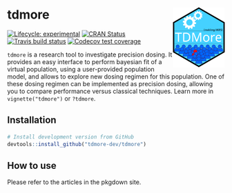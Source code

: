 # tdmore <img src="logo.svg" align="right" alt="" width="120" />

<!-- badges: start -->
[![Lifecycle:
experimental](https://img.shields.io/badge/lifecycle-experimental-orange.svg)](https://www.tidyverse.org/lifecycle/#experimental)
[![CRAN
Status](https://www.r-pkg.org/badges/version/tdmore)](https://cran.r-project.org/package=tdmore)
[![Travis build
status](https://travis-ci.com/tdmore-dev/tdmore.svg?token=xctp8qEX8rnVyGDrjTyu&branch=master)](https://travis-ci.com/tdmore-dev/tdmore)
[![Codecov test
coverage](https://codecov.io/gh/tdmore-dev/tdmore/branch/master/graph/badge.svg?token=ifRzKCFY4B)](https://codecov.io/gh/tdmore-dev/tdmore)
<!-- badges: end -->

`tdmore` is a research tool to investigate precision dosing. 
It provides an easy interface to perform bayesian fit of
a virtual population, using a user-provided population model,
and allows to explore new dosing regimen for this population. One of these
dosing regimen can be implemented as precision dosing, allowing you to compare performance versus classical techniques. Learn more in `vignette("tdmore")` or
`?tdmore`.

## Installation

``` r
# Install development version from GitHub
devtools::install_github("tdmore-dev/tdmore")
```

## How to use

Please refer to the articles in the pkgdown site.
